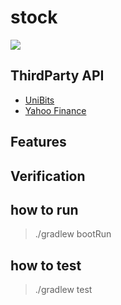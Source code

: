 # stock

![](assets/demo.gif)


## ThirdParty API

- [UniBits](https://unibit.ai/api/docs/V2.0/historical_stock_price)
- [Yahoo Finance](https://rapidapi.com/apidojo/api/yahoo-finance1?endpoint=apiendpoint_a1e0ecc6-0a3a-43fd-8133-77a66d33f68c)


## Features

## Verification

## how to run

> ./gradlew bootRun

## how to test

> ./gradlew test
